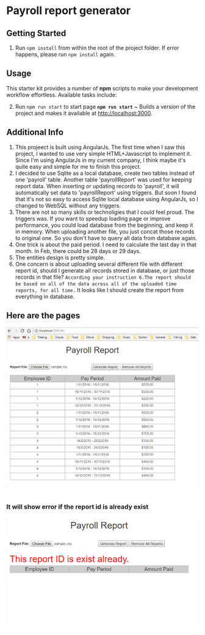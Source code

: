 # Payroll report generator


## Getting Started


1. Run `npm install` from within the root of the project folder. If error happens, please run `npm install` again.

## Usage

This starter kit provides a number of **npm** scripts to make your development workflow effortless. Available tasks include:

2. Run `npm run start` to start page
**`npm run start`** ~ Builds a version of the project and makes it available at [http://localhost:3000](http://localhost:3000).



## Additional Info
1. This projeect is built using AngularJs. The first time when I saw this project, I wanted to use very simple HTML+Javascript to implement it. Since I'm using AngularJs in my current company, I think maybe it's quite easy and simple for me to finish this project.
2. I decided to use Sqlite as a local database, create two tables instead of one 'payroll' table. Another table 'payrollReport' was used for keeping report data. When inserting or updating records to 'payroll', it will automatically set data to 'payrollReport' using triggers. But soon I found that it's not so easy to access Sqlite local database using AngularJs, so I changed to WebSQL without any triggers.
3. There are not so many skills or technoligies that I could feel proud. The triggers was. If you want to speedup loading page or improve performance, you could load database from the beginning, and keep it in memory. When uploading another file, you just concat those records to original one. So you don't have to query all data from database again.
4. One trick is about the paid period. I need to calculate the last day in that month. In Feb, there could be 28 days or 29 days.
5. The entities design is pretty simple.
6. One concern is about uploading several different file with different report id, should I generate all records stored in database, or just those records in that file? `According your instruction 6.The report should be based on all of the data across all of the uploaded time reports, for all time.` It looks like I should create the report from everything in database.

## Here are the pages
![payroll report](https://github.com/maplefu0601/payrollReport/blob/master/docs/payrollReport.PNG "Demo page")
### It will show error if the report id is already exist
![error](https://github.com/maplefu0601/payrollReport/blob/master/docs/payrollReport-error.PNG "same report id exists error")



